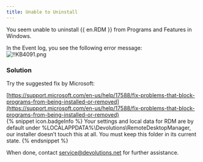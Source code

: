 ```yaml
---
title: Unable to Uninstall
---
```

You seem unable to uninstall {{ en.RDM }} from Programs and Features in Windows.  

In the Event log, you see the following error message:  
![!!KB4091.png](/img/en/kb/KB4091.png)
### Solution
Try the suggested fix by Microsoft:  

[https://support.microsoft.com/en-us/help/17588/fix-problems-that-block-programs-from-being-installed-or-removed](https://support.microsoft.com/en-us/help/17588/fix-problems-that-block-programs-from-being-installed-or-removed)  
{% snippet icon.badgeInfo %}
Your settings and local data for RDM are by default under %LOCALAPPDATA%\Devolutions\RemoteDesktopManager, our installer doesn’t touch this at all. You must keep this folder in its current state.
{% endsnippet %}  

When done, contact [service@devolutions.net](mailto:service@devolutions.net) for further assistance.
